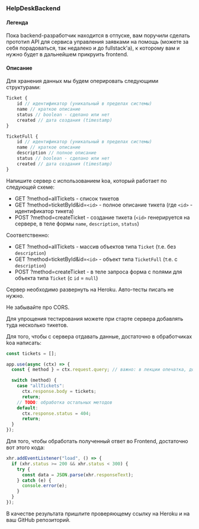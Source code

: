 ### HelpDeskBackend

#### Легенда

Пока backend-разработчик находится в отпуске, вам поручили сделать прототип API для сервиса управления заявками на помощь (можете за себя порадоваться, так недалеко и до fullstack'а), к которому вам и нужно будет в дальнейшем прикруить frontend.

#### Описание

Для хранения данных мы будем оперировать следующими структурами:

```javascript
Ticket {
    id // идентификатор (уникальный в пределах системы)
    name // краткое описание
    status // boolean - сделано или нет
    created // дата создания (timestamp)
}

TicketFull {
    id // идентификатор (уникальный в пределах системы)
    name // краткое описание
    description // полное описание
    status // boolean - сделано или нет
    created // дата создания (timestamp)
}
```

Напишите сервер с использованием koa, который работает по следующей схеме:

- GET ?method=allTickets - список тикетов
- GET ?method=ticketById&id=`<id>` - полное описание тикета (где `<id>` - идентификатор тикета)
- POST ?method=createTicket - создание тикета (`<id>` генерируется на сервере, в теле формы `name`, `description`, `status`)

Соответственно:

- GET ?method=allTickets - массив объектов типа `Ticket` (т.е. без `description`)
- GET ?method=ticketById&id=`<id>` - объект типа `TicketFull` (т.е. с `description`)
- POST ?method=createTicket - в теле запроса форма с полями для объекта типа `Ticket` (с `id` = `null`)

Сервер необходимо развернуть на Heroku. Авто-тесты писать не нужно.

Не забывайте про CORS.

Для упрощения тестирования можете при старте сервера добавлять туда несколько тикетов.

Для того, чтобы с сервера отдавать данные, достаточно в обработчиках koa написать:

```js
const tickets = [];

app.use(async (ctx) => {
  const { method } = ctx.request.query; // важно: в лекции опечатка, должно быть query

  switch (method) {
    case "allTickets":
      ctx.response.body = tickets;
      return;
    // TODO: обработка остальных методов
    default:
      ctx.response.status = 404;
      return;
  }
});
```

Для того, чтобы обработать полученный ответ во Frontend, достаточно вот этого кода:

```js
xhr.addEventListener("load", () => {
  if (xhr.status >= 200 && xhr.status < 300) {
    try {
      const data = JSON.parse(xhr.responseText);
    } catch (e) {
      console.error(e);
    }
  }
});
```

В качестве результата пришлите проверяющему ссылку на Heroku и на ваш GitHub репозиторий.

